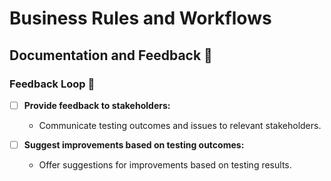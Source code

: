 # Business Rules and Workflows

## Documentation and Feedback 📑

### Feedback Loop 🔄

- [ ] **Provide feedback to stakeholders:**
  - Communicate testing outcomes and issues to relevant stakeholders.

- [ ] **Suggest improvements based on testing outcomes:**
  - Offer suggestions for improvements based on testing results.
